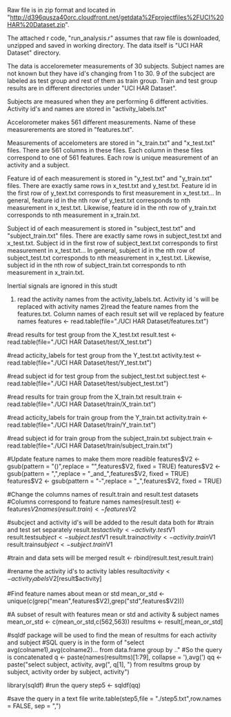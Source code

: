 Raw file is in zip format and located in "http://d396qusza40orc.cloudfront.net/getdata%2Fprojectfiles%2FUCI%20HAR%20Dataset.zip".

The attached r code, "run_analysis.r" assumes that raw file is downloaded, unzipped and saved in working directory. The data itself is "UCI HAR Dataset" directory.

The data is acceloremeter measurements of 30 subjects. Subject names are not known but they have id's changing from 1 to 30.
9 of the subcject are labeled as test group and rest of them as train group. Train and test group results are in different directories under "UCI HAR Dataset". 

Subjects are measured when they are performing 6 different activities. Activity id's and names are stored in "activity_labels.txt"

Accelorometer makes 561 different measurements. Name of these measurerements are stored in "features.txt". 

Measurements of accelometers are stored in "x_train.txt" and "x_test.txt" files. There are 561 columns in these files. Each column in these files correspond to one of 561 features. Each row is unique measurement of an activity and a subject. 

Feature id of each measurement is stored in "y_test.txt" and "y_train.txt" files. There are exactly same rows in x_test.txt and y_test.txt. Feature id in the first row of y_text.txt corresponds to first measurement in x_test.txt... In general, feature id in the nth row of y_test.txt corresponds to nth measurement in x_test.txt. Likewise, feature id in the nth row of y_train.txt corresponds to nth measurement in x_train.txt.

Subject id of each measurement is stored in "subject_test.txt" and "subject_train.txt" files. There are exactly same rows in subject_test.txt and x_test.txt. Subject  id in the first row of subject_text.txt corresponds to first measurement in x_test.txt... In general, subject id in the nth row of subject_test.txt corresponds to nth measurement in x_test.txt. Likewise, subject id in the nth row of subject_train.txt corresponds to nth measurement in x_train.txt.

Inertial signals are ignored in this studt

1) read the activity names from the activity_labels.txt. Activity id 's will be replaced with activity names
2)read the feature names from the features.txt. Column names of each result set will ve replaced by feature names
features <- read.table(file="./UCI HAR Dataset/features.txt")

#read results for test group from the X_test.txt
result.test <- read.table(file="./UCI HAR Dataset/test/X_test.txt")

#read acticity_labels for test group from the Y_test.txt
activity.test <- read.table(file="./UCI HAR Dataset/test/Y_test.txt")

#read subject id for test group from the subject_test.txt
subject.test <- read.table(file="./UCI HAR Dataset/test/subject_test.txt")

#read results for train group from the X_train.txt
result.train <- read.table(file="./UCI HAR Dataset/train/X_train.txt")

#read acticity_labels for train group from the Y_train.txt
activity.train <- read.table(file="./UCI HAR Dataset/train/Y_train.txt")

#read subject id for train group from the subject_train.txt
subject.train <- read.table(file="./UCI HAR Dataset/train/subject_train.txt")

#Update feature names to make them more readible
features$V2 <- gsub(pattern = "()",replace = "",features$V2, fixed = TRUE)
features$V2 <- gsub(pattern = ",",replace = "_and_",features$V2, fixed = TRUE)
features$V2 <- gsub(pattern = "-",replace = "_",features$V2, fixed = TRUE)

#Change the columns names of result.train and result.test datasets
#Columns correspond to feature names
names(result.test) <- features$V2
names(result.train) <- features$V2

#subcject and activity id's will be added to the result data both for 
#train and test set separately
result.test$activity <- activity.test$V1
result.test$subject <- subject.test$V1
result.train$activity <- activity.train$V1
result.train$subject <- subject.train$V1

#train and data sets will be merged
result <- rbind(result.test,result.train)

#rename the activity id's to activity lables
result$activity <- activity_labels$V2[result$activity]

#Find feature names about mean or std
mean_or_std <- unique(c(grep("mean",features$V2),grep("std",features$V2)))

#A subset of result with features mean or std and activity & subject names 
mean_or_std <- c(mean_or_std,c(562,563))
resultms <- result[,mean_or_std]

#sqldf package will be used to find the mean of resultms for each activity and subject
#SQL query is in the form of "select avg(colname1),avg(colname2)... from data.frame group by .."
#So the query is concatenated
q <- paste(names(resultms)[1:79], collapse = '),avg(')
qq <- paste("select subject, activity, avg(", q[1], ") from resultms group by subject, activity order by subject, activity")

library(sqldf)
#run the query
step5 <- sqldf(qq)

#save the query in a text file
write.table(step5,file = "./step5.txt",row.names = FALSE, sep = ",")


